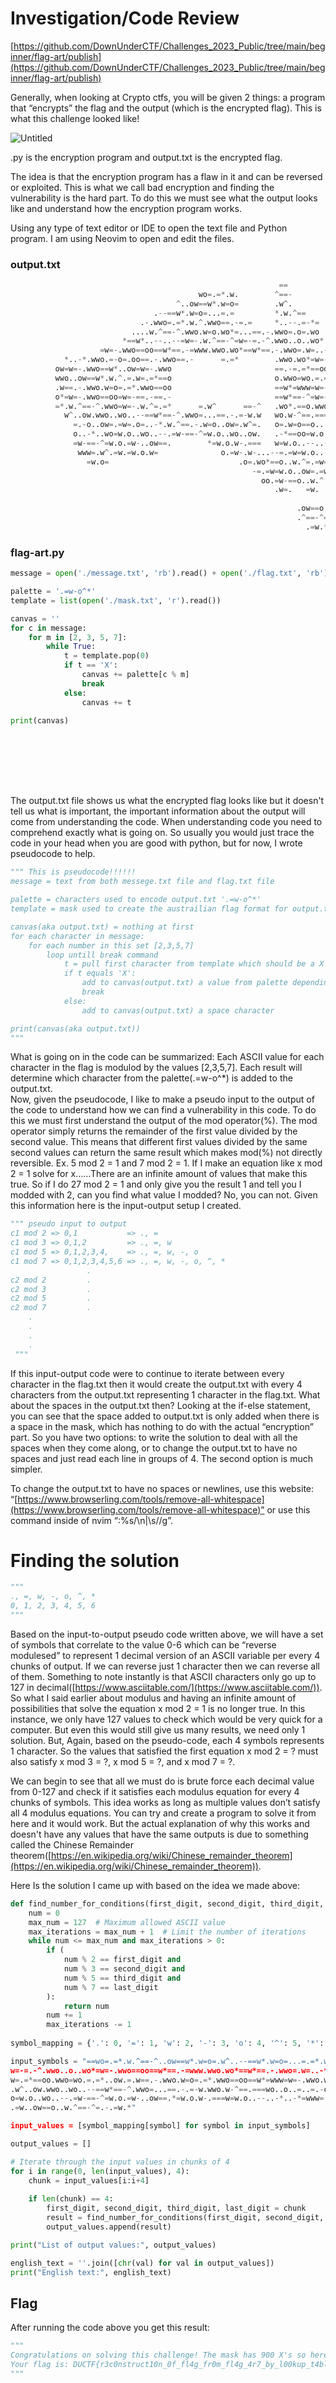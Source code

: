 # Investigation/Code Review

[https://github.com/DownUnderCTF/Challenges_2023_Public/tree/main/beginner/flag-art/publish](https://github.com/DownUnderCTF/Challenges_2023_Public/tree/main/beginner/flag-art/publish)

Generally, when looking at Crypto ctfs, you will be given 2 things: a program that “encrypts” the flag and the output (which is the encrypted flag). This is what this challenge looked like!

![Untitled](attachments/Untitled.png)

.py is the encryption program and output.txt is the encrypted flag.

The idea is that the encryption program has a flaw in it and can be reversed or exploited. This is what we call bad encryption and finding the vulnerability is the hard part. To do this we must see what the output looks like and understand how the encryption program works.

Using any type of text editor or IDE to open the text file and Python program. I am using Neovim to open and edit the files.

### output.txt

```Python
                                                			==                      
                                          wo=.=*.w.        ^==-                     
                                     ^..ow==w*.w=o=        .w^.                                 
                                .--==w*.w=o=...=.=         *.w.^==                              
                             .-.wwo=.=*.w.^.wwo==.-=.=     *..--.=-*=                           
                           ....w.^==-^.wwo.w=o.wo*=...==.-.wwo=.o=.wo                           
                         *==w*..--..--=w=-.w.^==-^=w=-=.-^.wwo..o..wo*                          
                    =w=-.wwo==oo==w*==.-=www.wwo.wo*==w*==.-.wwo=.w=..-                         
            *..-*.wwo.=-o=.oo==.-.wwo==.-      =.=*        .wwo.wo*=w=-..                       
          ow=w=-.wwo==w*..ow=w=-.wwo                       ==.-=.=*==oo=w=-.                    
          wwo..ow==w*.w.^.=.w=.=*==o                       o.wwo=wo.=.=*..ow.=                  
          .w==.-.wwo.w=o=.=*.wwo==oo                       ==w*=www=w=-.wwo.w=o.w               
          o*=w=-.wwo==oo=w=-==.-==.-                       ==w*==-^=w=-.wwo..--=.               
          =*.w.^==-^.wwo=w=-.w.^=.=*      =.w^      ==-^   .wo*.==o.wwo=wo^=.=*=.               
            w^..ow.wwo..wo..--==w*==-^.wwo=...==.-.=-w.w   wo.w-^==.===wo..o..=..               
              =.-o..ow=.=w=.o=..-*.w.^==.-.w=o..ow=.w^=.   o=.w=o==o...-*.w.^=w.                
              o..-*..wo=w.o..wo..--.=w-==-^=w.o..wo..ow.   .-*==oo=w.o..wo..--.                 
              =w-==-^=w.o.=w-..ow==.        *=w.o.w-.===   w=w.o..--..-*..-*=                   
               www=.w^.=w.=w.o.w=              o.=w-.w-...--=.=w=w.o..-*..ow                    
                 =w.o=                             .o=.wo*==o..w.^=.=w==.                       
                                                      -=.=w=w.o..ow=.=w==                       
                                                        oo.=w-==o..w.^.=                        
                                                           .w=.   =w.                           
                                                                                                
                                                                .ow==o..w                       
                                                                .^==-^=.-                       
                                                                  .=w.*
```

### flag-art.py

```Python
message = open('./message.txt', 'rb').read() + open('./flag.txt', 'rb').read()

palette = '.=w-o^*'
template = list(open('./mask.txt', 'r').read())

canvas = ''
for c in message:
    for m in [2, 3, 5, 7]:
        while True:
            t = template.pop(0)
            if t == 'X':
                canvas += palette[c % m]
                break
            else:
                canvas += t

print(canvas)









```

  

The output.txt file shows us what the encrypted flag looks like but it doesn't tell us what is important, the important information about the output will come from understanding the code. When understanding code you need to comprehend exactly what is going on. So usually you would just trace the code in your head when you are good with python, but for now, I wrote pseudocode to help.

```Python
""" This is pseudocode!!!!!!
message = text from both messege.txt file and flag.txt file

palette = characters used to encode output.txt '.=w-o^*'
template = mask used to create the austrailian flag format for output.txt

canvas(aka output.txt) = nothing at first
for each character in message:
	for each number in this set [2,3,5,7]
		loop untill break command
			t = pull first character from template which should be a X or space value
			if t equals 'X':
				add to canvas(output.txt) a value from palette depending on the result of {[c % m]= [(ascii value of character from message) Modulo (value from [2,3,5,7])}
				break
			else:
				add to canvas(output.txt) a space character

print(canvas(aka output.txt))
"""
```

What is going on in the code can be summarized: Each ASCII value for each character in the flag is modulod by the values [2,3,5,7]. Each result will determine which character from the palette(.=w-o^*) is added to the output.txt.  
Now, given the pseudocode, I like to make a pseudo input to the output of the code to understand how we can find a vulnerability in this code. To do this we must first understand the output of the mod operator(%). The mod operator simply returns the remainder of the first value divided by the second value. This means that different first values divided by the same second values can return the same result which makes mod(%) not directly reversible. Ex. 5 mod 2 = 1 and 7 mod 2 = 1. If I make an equation like x mod 2 = 1 solve for x……There are an infinite amount of values that make this true. So if I do 27 mod 2 = 1 and only give you the result 1 and tell you I modded with 2, can you find what value I modded? No, you can not. Given this information here is the input-output setup I created.  

```Python
""" pseudo input to output                                         
c1 mod 2 => 0,1           => ., =
c1 mod 3 => 0,1,2         => ., =, w
c1 mod 5 => 0,1,2,3,4,    => ., =, w, -, o
c1 mod 7 => 0,1,2,3,4,5,6 => ., =, w, -, o, ^, *
                 .  
c2 mod 2         .
c2 mod 3         .
c2 mod 5         .
c2 mod 7         .
    .
    .
    .
    .
 """
```

If this input-output code were to continue to iterate between every character in the flag.txt then it would create the output.txt with every 4 characters from the output.txt representing 1 character in the flag.txt. What about the spaces in the output.txt then? Looking at the if-else statement, you can see that the space added to output.txt is only added when there is a space in the mask, which has nothing to do with the actual “encryption” part. So you have two options: to write the solution to deal with all the spaces when they come along, or to change the output.txt to have no spaces and just read each line in groups of 4. The second option is much simpler.

To change the output.txt to have no spaces or newlines, use this website: “[https://www.browserling.com/tools/remove-all-whitespace](https://www.browserling.com/tools/remove-all-whitespace)” or use this command inside of nvim “:%s/\n\|\s//g”.

# Finding the solution

```Python
"""
., =, w, -, o, ^, *
0, 1, 2, 3, 4, 5, 6
"""
```

Based on the input-to-output pseudo code written above, we will have a set of symbols that correlate to the value 0-6 which can be “reverse modulesed” to represent 1 decimal version of an ASCII variable per every 4 chunks of output. If we can reverse just 1 character then we can reverse all of them. Something to note instantly is that ASCII characters only go up to 127 in decimal([https://www.asciitable.com/](https://www.asciitable.com/)). So what I said earlier about modulus and having an infinite amount of possibilities that solve the equation x mod 2 = 1 is no longer true. In this instance, we only have 127 values to check which would be very quick for a computer. But even this would still give us many results, we need only 1 solution. But, Again, based on the pseudo-code, each 4 symbols represents 1 character. So the values that satisfied the first equation x mod 2 = ? must also satisfy x mod 3 = ?, x mod 5 = ?, and x mod 7 = ?.

We can begin to see that all we must do is brute force each decimal value from 0-127 and check if it satisfies each modulus equation for every 4 chunks of symbols. This idea works as long as multiple values don’t satisfy all 4 modulus equations. You can try and create a program to solve it from here and it would work. But the actual explanation of why this works and doesn't have any values that have the same outputs is due to something called the Chinese Remainder theorem([https://en.wikipedia.org/wiki/Chinese_remainder_theorem](https://en.wikipedia.org/wiki/Chinese_remainder_theorem)).

Here Is the solution I came up with based on the idea we made above:

```Python
def find_number_for_conditions(first_digit, second_digit, third_digit, last_digit):
    num = 0
    max_num = 127  # Maximum allowed ASCII value
    max_iterations = max_num + 1  # Limit the number of iterations
    while num <= max_num and max_iterations > 0:
        if (
            num % 2 == first_digit and
            num % 3 == second_digit and
            num % 5 == third_digit and
            num % 7 == last_digit
        ):
            return num
        num += 1
        max_iterations -= 1
 
symbol_mapping = {'.': 0, '=': 1, 'w': 2, '-': 3, 'o': 4, '^': 5, '*': 6}

input_symbols = "==wo=.=*.w.^==-^..ow==w*.w=o=.w^..--==w*.w=o=...=.=*.w.^==.-.wwo=.=*.w.^.wwo==.-=.=*..--.=-*=....w.^==-^.wwo.w=o.wo*=...==.-.wwo=.o=.wo*==w*..--..--=w=-.w.^==-^=
w=-=.-^.wwo..o..wo*=w=-.wwo==oo==w*==.-=www.wwo.wo*==w*==.-.wwo=.w=..-*..-*.wwo.=-o=.oo==.-.wwo==.-=.=*.wwo.wo*=w=-..ow=w=-.wwo==w*..ow=w=-.wwo==.-=.=*==oo=w=-.wwo..ow==w*.w.^.=.
w=.=*==oo.wwo=wo.=.=*..ow.=.w==.-.wwo.w=o=.=*.wwo==oo==w*=www=w=-.wwo.w=o.wo*=w=-.wwo==oo=w=-==.-==.-==w*==-^=w=-.wwo..--=.=*.w.^==-^.wwo=w=-.w.^=.=*=.w^==-^.wo*.==o.wwo=wo^=.=*=
.w^..ow.wwo..wo..--==w*==-^.wwo=...==.-.=-w.wwo.w-^==.===wo..o..=..=.-o..ow=.=w=.o=..-*.w.^==.-.w=o..ow=.w^=.o=.w=o==o...-*.w.^=w.o..-*..wo=w.o..wo..--.=w-==-^=w.o..wo..ow..-*==o
o=w.o..wo..--.=w-==-^=w.o.=w-..ow==.*=w.o.w-.===w=w.o..--..-*..-*=www=.w^.=w.=w.o.w=o.=w-.w-...--=.=w=w.o..-*..ow=w.o=.o=.wo*==o..w.^=.=w==.-=.=w=w.o..ow=.=w==oo.=w-==o..w.^.=.w=
.=w..ow==o..w.^==-^=.-.=w.*"

input_values = [symbol_mapping[symbol] for symbol in input_symbols]

output_values = []

# Iterate through the input values in chunks of 4
for i in range(0, len(input_values), 4):
    chunk = input_values[i:i+4]
    
    if len(chunk) == 4:
        first_digit, second_digit, third_digit, last_digit = chunk
        result = find_number_for_conditions(first_digit, second_digit, third_digit, last_digit)
        output_values.append(result)

print("List of output values:", output_values)

english_text = ''.join([chr(val) for val in output_values])
print("English text:", english_text)
```

## Flag

After running the code above you get this result:

```Python
"""
Congratulations on solving this challenge! The mask has 900 X's so here are some random words to make the message long enough. 
Your flag is: DUCTF{r3c0nstruct10n_0f_fl4g_fr0m_fl4g_4r7_by_l00kup_t4bl3_0r_ch1n3s3_r3m41nd3r1ng?}
"""
```
